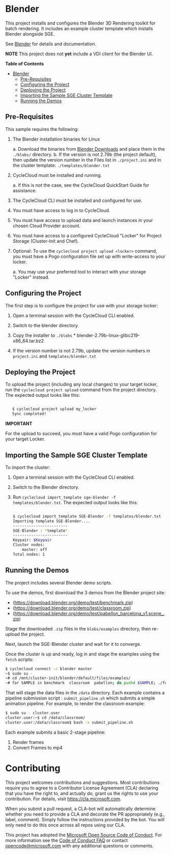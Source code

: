 # Blender #

This project installs and configures the Blender 3D Rendering toolkit for batch rendering.
It includes an example cluster template which installs Blender alongside SGE.

See [Blender](https://www.blender.org/) for details and documentation.

**NOTE** This project does not **yet** include a VDI client for the Blender UI.

<!-- markdown-toc start - Don't edit this section. Run M-x markdown-toc-generate-toc again -->
**Table of Contents**

- [Blender](#blender)
    - [Pre-Requisites](#pre-requisites)
    - [Configuring the Project](#configuring-the-project)
    - [Deploying the Project](#deploying-the-project)
    - [Importing the Sample SGE Cluster Template](#importing-the-sample-sge-cluster-template)
    - [Running the Demos](#running-the-demos)

<!-- markdown-toc end -->


## Pre-Requisites ##


This sample requires the following:

  1. The Blender installation binaries for Linux
  
     a. Download the binaries from [Blender Downloads](https://www.blender.org/download/) and place them in the `./blobs/` directory.
     b. If the version is not 2.79b (the project default), then update the version number in the Files list
        in `./project.ini` and in the cluster template: `./templates/blender.txt`
     
  3. CycleCloud must be installed and running.

     a. If this is not the case, see the CycleCloud QuickStart Guide for
        assistance.

  4. The CycleCloud CLI must be installed and configured for use.

  5. You must have access to log in to CycleCloud.

  6. You must have access to upload data and launch instances in your chosen
     Cloud Provider account.

  7. You must have access to a configured CycleCloud "Locker" for Project Storage
     (Cluster-Init and Chef).

  8. Optional: To use the `cyclecloud project upload <locker>` command, you must
     have a Pogo configuration file set up with write-access to your locker.

     a. You may use your preferred tool to interact with your storage "Locker"
        instead.


## Configuring the Project ##


The first step is to configure the project for use with your storage locker:

  1. Open a terminal session with the CycleCloud CLI enabled.

  2. Switch to the blender directory.

  3. Copy the installer to `./blobs`
    * blender-2.79b-linux-glibc219-x86_64.tar.bz2

  4. If the version number is not 2.79b, update the version numbers in `project.ini` and `templates/blender.txt`
    

## Deploying the Project ##


To upload the project (including any local changes) to your target locker, run the
`cyclecloud project upload` command from the project directory.  The expected output looks like
this:

``` bash

   $ cyclecloud project upload my_locker
   Sync completed!

```


**IMPORTANT**

For the upload to succeed, you must have a valid Pogo configuration for your target Locker.


## Importing the Sample SGE Cluster Template ##


To import the cluster:

 1. Open a terminal session with the CycleCloud CLI enabled.

 2. Switch to the Blender directory.

 3. Run ``cyclecloud import_template sge-blender -f templates/blender.txt``.
    The expected output looks like this:
    
    ``` bash
    
    $ cyclecloud import_template SGE-Blender -f templates/blender.txt
    Importing template SGE-Blender....
    ------------------------
    SGE-Blender : *template*
    ------------------------
    Keypair: $Keypair
    Cluster nodes:
        master: off
    Total nodes: 1
    ```


## Running the Demos ##

The project includes several Blender demo scripts.

To use the demos, first download the 3 demos from the Blender project site:
  * (https://download.blender.org/demo/test/benchmark.zip)
  * (https://download.blender.org/demo/test/classroom.zip)
  * (https://download.blender.org/demo/test/pabellon_barcelona_v1.scene_.zip)
  
Stage the downloaded `.zip` files in the ``blobs/examples`` directory, then re-upload the project.

Next, launch the SGE-Blender cluster and wait for it to converge.

Once the cluster is up and ready, log in and stage the examples using the ``fetch`` scripts:

``` bash
$ cyclecloud connect -c blender master
~$ sudo su -
~# cd /mnt/cluster-init/blender/default/files/examples/
~# for SAMPLE in benchmark  classroom  pabellon; do pushd $SAMPLE; ./fetch_sample.sh; popd; done
```

That will stage the data files in the ``/data`` directory.  Each example contains a pipeline submission script : ``submit_pipeline.sh`` which submits a simple animation pipeline.   For example, to render the classroom example:

``` bash
$ sudo su - cluster.user
cluster.user:~$ cd /data/classroom/
cluster.user:/data/classroom$ bash -x submit_pipeline.sh
```

Each example submits a basic 2-stage pipeline:

  1. Render frames
  2. Convert Frames to mp4

# Contributing

This project welcomes contributions and suggestions.  Most contributions require you to agree to a
Contributor License Agreement (CLA) declaring that you have the right to, and actually do, grant us
the rights to use your contribution. For details, visit https://cla.microsoft.com.

When you submit a pull request, a CLA-bot will automatically determine whether you need to provide
a CLA and decorate the PR appropriately (e.g., label, comment). Simply follow the instructions
provided by the bot. You will only need to do this once across all repos using our CLA.

This project has adopted the [Microsoft Open Source Code of Conduct](https://opensource.microsoft.com/codeofconduct/).
For more information see the [Code of Conduct FAQ](https://opensource.microsoft.com/codeofconduct/faq/) or
contact [opencode@microsoft.com](mailto:opencode@microsoft.com) with any additional questions or comments.
